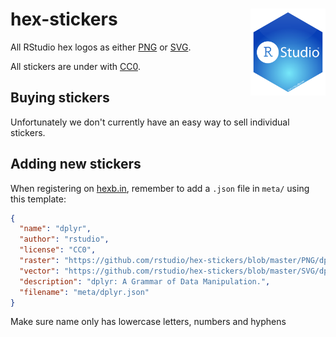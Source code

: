 # hex-stickers <img src="SVG/R%20Studio.svg" width="120" align="right" />

All RStudio hex logos as either [PNG](PNG/#readme) or [SVG](SVG/#readme).

All stickers are under with [CC0](license.md).

## Buying stickers

Unfortunately we don't currently have an easy way to sell individual stickers.

## Adding new stickers

When registering on [hexb.in](http://hexb.in), remember to add a `.json` file in `meta/` using this template:

```json
{
  "name": "dplyr",
  "author": "rstudio",
  "license": "CC0",
  "raster": "https://github.com/rstudio/hex-stickers/blob/master/PNG/dplyr.png",
  "vector": "https://github.com/rstudio/hex-stickers/blob/master/SVG/dplyr.svg",
  "description": "dplyr: A Grammar of Data Manipulation.",
  "filename": "meta/dplyr.json"
}
```

Make sure name only has lowercase letters, numbers and hyphens
